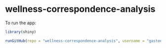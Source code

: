 # wellness-correspondence-analysis

To run the app:

```R
library(shiny)

runGitHub(repo = "wellness-correspondence-analysis", username = "gastonstat")
```

